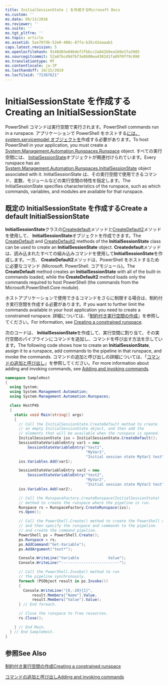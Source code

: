 ```yaml
---
title: InitialSessionState | を作成するMicrosoft Docs
ms.custom: ''
ms.date: 09/13/2016
ms.reviewer: ''
ms.suite: ''
ms.tgt_pltfrm: ''
ms.topic: article
ms.assetid: 5ae707db-52e0-408c-87fa-b35c42eaaab1
caps.latest.revision: 5
ms.openlocfilehash: 9140d03e046def2fbbcc2a842b9ea1b9e1fa2985
ms.sourcegitcommit: 52a67bcd9d7bf3e8600ea4302d1fa8970ff9c998
ms.translationtype: MT
ms.contentlocale: ja-JP
ms.lasthandoff: 10/15/2019
ms.locfileid: "72367621"
---
```

# <a name="creating-an-initialsessionstate"></a><span data-ttu-id="6528f-102">InitialSessionState を作成する</span><span class="sxs-lookup"><span data-stu-id="6528f-102">Creating an InitialSessionState</span></span>

<span data-ttu-id="6528f-103">PowerShell コマンドは実行空間で実行されます。</span><span class="sxs-lookup"><span data-stu-id="6528f-103">PowerShell commands run in a runspace.</span></span>
<span data-ttu-id="6528f-104">アプリケーションで PowerShell をホストする[には、system.servicemodel オブジェクトを](/dotnet/api/System.Management.Automation.Runspaces.Runspace)作成する必要があります。</span><span class="sxs-lookup"><span data-stu-id="6528f-104">To host PowerShell in your application, you must create a [System.Management.Automation.Runspaces.Runspace](/dotnet/api/System.Management.Automation.Runspaces.Runspace) object.</span></span>
<span data-ttu-id="6528f-105">すべての実行空間には、 [InitialSessionState](/dotnet/api/System.Management.Automation.Runspaces.InitialSessionState)オブジェクトが関連付けられています。</span><span class="sxs-lookup"><span data-stu-id="6528f-105">Every runspace has an [System.Management.Automation.Runspaces.InitialSessionState](/dotnet/api/System.Management.Automation.Runspaces.InitialSessionState) object associated with it.</span></span>
<span data-ttu-id="6528f-106">InitialSessionState は、その実行空間で使用できるコマンド、変数、モジュールなどの実行空間の特性を指定します。</span><span class="sxs-lookup"><span data-stu-id="6528f-106">The InitialSessionState specifies characteristics of the runspace, such as which commands, variables, and modules are available for that runspace.</span></span>

## <a name="create-a-default-initialsessionstate"></a><span data-ttu-id="6528f-107">既定の InitialSessionState を作成する</span><span class="sxs-lookup"><span data-stu-id="6528f-107">Create a default InitialSessionState</span></span>

<span data-ttu-id="6528f-108">**InitialSessionState**クラスの[Createdefault](/dotnet/api/System.Management.Automation.Runspaces.InitialSessionState.CreateDefault)メソッドと[CreateDefault2](/dotnet/api/System.Management.Automation.Runspaces.InitialSessionState.CreateDefault2)メソッドを使用して、 **InitialSessionState**オブジェクトを作成できます。</span><span class="sxs-lookup"><span data-stu-id="6528f-108">The [CreateDefault](/dotnet/api/System.Management.Automation.Runspaces.InitialSessionState.CreateDefault) and [CreateDefault2](/dotnet/api/System.Management.Automation.Runspaces.InitialSessionState.CreateDefault2) methods of the **InitialSessionState** class can be used to create an **InitialSessionState** object.</span></span>
<span data-ttu-id="6528f-109">**Createdefault**メソッドは、読み込まれたすべての組み込みコマンドを使用して**InitialSessionState**を作成します。一方、 **CreateDefault2**メソッドは、PowerShell をホストするために必要なコマンド (Microsoft. PowerShell. コアモジュール)。</span><span class="sxs-lookup"><span data-stu-id="6528f-109">The **CreateDefault** method creates an **InitialSessionState** with all of the built-in commands loaded, while the **CreateDefault2** method loads only the commands required to host PowerShell (the commands from the Microsoft.PowerShell.Core module).</span></span>

<span data-ttu-id="6528f-110">ホストアプリケーションで使用できるコマンドをさらに制限する場合は、制約付き実行空間を作成する必要があります。</span><span class="sxs-lookup"><span data-stu-id="6528f-110">If you want to further limit the commands available in your host application you need to create a constrained runspace.</span></span>
<span data-ttu-id="6528f-111">詳細については、「[制約付き実行空間の作成](creating-a-constrained-runspace.md)」を参照してください。</span><span class="sxs-lookup"><span data-stu-id="6528f-111">For information, see [Creating a constrained runspace](creating-a-constrained-runspace.md).</span></span>

<span data-ttu-id="6528f-112">次のコードは、 **InitialSessionState**を作成して、実行空間に割り当て、その実行空間のパイプラインにコマンドを追加し、コマンドを呼び出す方法を示しています。</span><span class="sxs-lookup"><span data-stu-id="6528f-112">The following code shows how to create an **InitialSessionState**, assign it to a runspace, add commands to the pipeline in that runspace, and invoke the commands.</span></span>
<span data-ttu-id="6528f-113">コマンドの追加と呼び出しの詳細については、「[コマンドの追加と呼び出し](adding-and-invoking-commands.md)」を参照してください。</span><span class="sxs-lookup"><span data-stu-id="6528f-113">For more information about adding and invoking commands, see [Adding and invoking commands](adding-and-invoking-commands.md).</span></span>

```csharp
namespace SampleHost
{
  using System;
  using System.Management.Automation;
  using System.Management.Automation.Runspaces;

  class HostP4b
  {
    static void Main(string[] args)
    {
      // Call the InitialSessionState.CreateDefault method to create
      // an empty InitialSessionState object, and then add the
      // elements that will be available when the runspace is opened.
      InitialSessionState iss = InitialSessionState.CreateDefault();
      SessionStateVariableEntry var1 = new
          SessionStateVariableEntry("test1",
                                    "MyVar1",
                                    "Initial session state MyVar1 test");
      iss.Variables.Add(var1);

      SessionStateVariableEntry var2 = new
          SessionStateVariableEntry("test2",
                                    "MyVar2",
                                    "Initial session state MyVar2 test");
      iss.Variables.Add(var2);

      // Call the RunspaceFactory.CreateRunspace(InitialSessionState)
      // method to create the runspace where the pipeline is run.
      Runspace rs = RunspaceFactory.CreateRunspace(iss);
      rs.Open();

      // Call the PowerShell.Create() method to create the PowerShell object,
      // and then specify the runspace and commands to the pipeline.
      // and create the command pipeline.
      PowerShell ps = PowerShell.Create();
      ps.Runspace = rs;
      ps.AddCommand("Get-Variable");
      ps.AddArgument("test*");

      Console.WriteLine("Variable             Value");
      Console.WriteLine("--------------------------");

      // Call the PowerShell.Invoke() method to run
      // the pipeline synchronously.
      foreach (PSObject result in ps.Invoke())
      {
        Console.WriteLine("{0,-20}{1}",
            result.Members["Name"].Value,
            result.Members["Value"].Value);
      } // End foreach.

      // Close the runspace to free resources.
      rs.Close();

    } // End Main.
  } // End SampleHost.
}
```

## <a name="see-also"></a><span data-ttu-id="6528f-114">参照</span><span class="sxs-lookup"><span data-stu-id="6528f-114">See Also</span></span>

[<span data-ttu-id="6528f-115">制約付き実行空間の作成</span><span class="sxs-lookup"><span data-stu-id="6528f-115">Creating a constrained runspace</span></span>](creating-a-constrained-runspace.md)

[<span data-ttu-id="6528f-116">コマンドの追加と呼び出し</span><span class="sxs-lookup"><span data-stu-id="6528f-116">Adding and invoking commands</span></span>](adding-and-invoking-commands.md)

